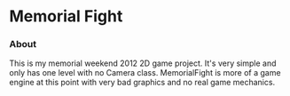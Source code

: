 # Memorial Fight

### About
This is my memorial weekend 2012 2D game project. It's very simple and only has one level with no Camera class. MemorialFight is more of a game engine at this point with very bad graphics and no real game mechanics.
